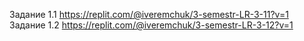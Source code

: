 Задание 1.1 https://replit.com/@iveremchuk/3-semestr-LR-3-11?v=1
Задание 1.2 https://replit.com/@iveremchuk/3-semestr-LR-3-12?v=1

